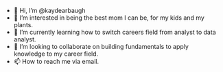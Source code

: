 - 👋 Hi, I’m @kaydearbaugh
- 👀 I’m interested in being the best mom I can be, for my kids and my plants.
- 🌱 I’m currently learning how to switch careers field from analyst to data analyst.
- 💞️ I’m looking to collaborate on building fundamentals to apply knowledge to my career field.
- 📫 How to reach me via email.

<!---
kaydearbaugh/kaydearbaugh is a ✨ special ✨ repository because its `README.md` (this file) appears on your GitHub profile.
You can click the Preview link to take a look at your changes.
--->
